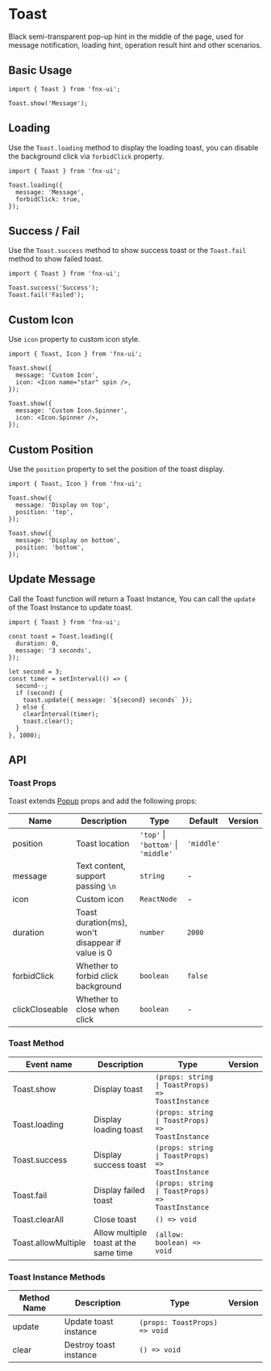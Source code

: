 # Toast

Black semi-transparent pop-up hint in the middle of the page, used for message notification, loading hint, operation result hint and other scenarios.

## Basic Usage

```tsx
import { Toast } from 'fnx-ui';

Toast.show('Message');
```

## Loading

Use the `Toast.loading` method to display the loading toast, you can disable the background click via `forbidClick` property.

```tsx
import { Toast } from 'fnx-ui';

Toast.loading({
  message: 'Message',
  forbidClick: true,
});
```

## Success / Fail

Use the `Toast.success` method to show success toast or the `Toast.fail` method to show failed toast.

```tsx
import { Toast } from 'fnx-ui';

Toast.success('Success');
Toast.fail('Failed');
```

## Custom Icon

Use `icon` property to custom icon style.

```tsx
import { Toast, Icon } from 'fnx-ui';

Toast.show({
  message: 'Custom Icon',
  icon: <Icon name="star" spin />,
});

Toast.show({
  message: 'Custom Icon.Spinner',
  icon: <Icon.Spinner />,
});
```

## Custom Position

Use the `position` property to set the position of the toast display.

```tsx
import { Toast, Icon } from 'fnx-ui';

Toast.show({
  message: 'Display on top',
  position: 'top',
});

Toast.show({
  message: 'Display on bottom',
  position: 'bottom',
});
```

## Update Message

Call the Toast function will return a Toast Instance, You can call the `update` of the Toast Instance to update toast.

```tsx
import { Toast } from 'fnx-ui';

const toast = Toast.loading({
  duration: 0,
  message: '3 seconds',
});

let second = 3;
const timer = setInterval(() => {
  second--;
  if (second) {
    toast.update({ message: `${second} seconds` });
  } else {
    clearInterval(timer);
    toast.clear();
  }
}, 1000);
```

## API

### Toast Props

Toast extends [Popup](#/en-US/components/popup) props and add the following props:

| Name           | Description                                       | Type                                | Default    | Version |
| -------------- | ------------------------------------------------- | ----------------------------------- | ---------- | ------- |
| position       | Toast location                                    | `'top'` \| `'bottom'` \| `'middle'` | `'middle'` |         |
| message        | Text content, support passing `\n`                | `string`                            | -          |         |
| icon           | Custom icon                                       | `ReactNode`                         | -          |         |
| duration       | Toast duration(ms), won't disappear if value is 0 | `number`                            | `2000`     |         |
| forbidClick    | Whether to forbid click background                | `boolean`                           | `false`    |         |
| clickCloseable | Whether to close when click                       | `boolean`                           | -          |         |

### Toast Method

| Event name          | Description                           | Type                                             | Version |
| ------------------- | ------------------------------------- | ------------------------------------------------ | ------- |
| Toast.show          | Display toast                         | `(props: string \| ToastProps) => ToastInstance` |         |
| Toast.loading       | Display loading toast                 | `(props: string \| ToastProps) => ToastInstance` |         |
| Toast.success       | Display success toast                 | `(props: string \| ToastProps) => ToastInstance` |         |
| Toast.fail          | Display failed toast                  | `(props: string \| ToastProps) => ToastInstance` |         |
| Toast.clearAll      | Close toast                           | `() => void`                                     |         |
| Toast.allowMultiple | Allow multiple toast at the same time | `(allow: boolean) => void`                       |         |

### Toast Instance Methods

| Method Name | Description            | Type                          | Version |
| ----------- | ---------------------- | ----------------------------- | ------- |
| update      | Update toast instance  | `(props: ToastProps) => void` |         |
| clear       | Destroy toast instance | `() => void`                  |         |
